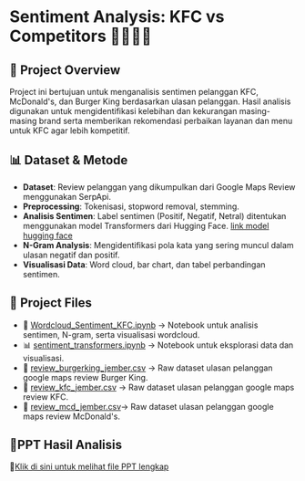# **Sentiment Analysis: KFC vs Competitors** 🍗🍟🥤🍔
## 📌 Project Overview
Project ini bertujuan untuk menganalisis sentimen pelanggan KFC, McDonald's, dan Burger King 
berdasarkan ulasan pelanggan. Hasil analisis digunakan untuk mengidentifikasi kelebihan dan kekurangan masing-masing brand 
serta memberikan rekomendasi perbaikan layanan dan menu untuk KFC agar lebih kompetitif.
## 📊 Dataset & Metode
- **Dataset**: Review pelanggan yang dikumpulkan dari Google Maps Review menggunakan SerpApi.
- **Preprocessing**: Tokenisasi, stopword removal, stemming.
- **Analisis Sentimen**: Label sentimen (Positif, Negatif, Netral) ditentukan menggunakan model Transformers dari Hugging Face.
  [link model hugging face](https://huggingface.co/ayameRushia/bert-base-indonesian-1.5G-sentiment-analysis-smsa)
- **N-Gram Analysis**: Mengidentifikasi pola kata yang sering muncul dalam ulasan negatif dan positif.
- **Visualisasi Data**: Word cloud, bar chart, dan tabel perbandingan sentimen.
## 📂 Project Files
- 📄 [Wordcloud_Sentiment_KFC.ipynb](https://github.com/yenirsmwati/KFC-Analysis/blob/main/Wordcloud_Sentiment_KFC.ipynb) → Notebook untuk analisis sentimen, N-gram, serta visualisasi wordcloud.
- 📊 [sentiment_transformers.ipynb](https://github.com/yenirsmwati/KFC-Analysis/blob/main/sentiment_transformers.ipynb) → Notebook untuk eksplorasi data dan visualisasi.
- 📑 [review_burgerking_jember.csv](https://github.com/yenirsmwati/KFC-Analysis/blob/main/review_burgerking_jember.csv) → Raw dataset ulasan pelanggan google maps review Burger King.
- 📑 [review_kfc_jember.csv](https://github.com/yenirsmwati/KFC-Analysis/blob/main/review_kfc_jember.csv) → Raw dataset ulasan pelanggan google maps review KFC.
- 📑 [review_mcd_jember.csv](https://github.com/yenirsmwati/KFC-Analysis/blob/main/review_mcd_jember.csv)→ Raw dataset ulasan pelanggan google maps review McDonald's.
## 📌PPT Hasil Analisis
🚀[Klik di sini untuk melihat file PPT lengkap](https://docs.google.com/presentation/d/1cVtpSOUHEJLjyW8g_b7R3jtonIUSi6DC/edit?usp=sharing&ouid=116312443342283854478&rtpof=true&sd=true)
